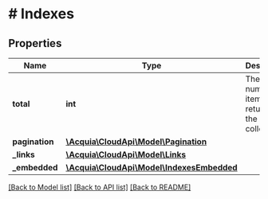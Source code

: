 # # Indexes

## Properties

Name | Type | Description | Notes
------------ | ------------- | ------------- | -------------
**total** | **int** | The number of items returned in the collection. | [optional]
**pagination** | [**\Acquia\CloudApi\Model\Pagination**](Pagination.md) |  | [optional]
**_links** | [**\Acquia\CloudApi\Model\Links**](Links.md) |  | [optional]
**_embedded** | [**\Acquia\CloudApi\Model\IndexesEmbedded**](IndexesEmbedded.md) |  | [optional]

[[Back to Model list]](../../README.md#models) [[Back to API list]](../../README.md#endpoints) [[Back to README]](../../README.md)
